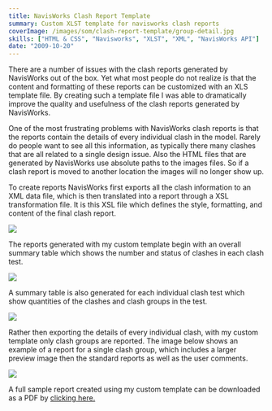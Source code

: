 ```yaml
---
title: NavisWorks Clash Report Template
summary: Custom XLST template for navisworks clash reports
coverImage: /images/som/clash-report-template/group-detail.jpg
skills: ["HTML & CSS", "Navisworks", "XLST", "XML", "NavisWorks API"]
date: "2009-10-20"
---
```


There are a number of issues with the clash reports generated by NavisWorks out of the box. Yet what most people do not realize is that the content and formatting of these reports can be customized with an XLS template file. By creating such a template file I was able to dramatically improve the quality and usefulness of the clash reports generated by NavisWorks.

One of the most frustrating problems with NavisWorks clash reports is that the reports contain the details of every individual clash in the model. Rarely do people want to see all this information, as typically there many clashes that are all related to a single design issue. Also the HTML files that are generated by NavisWorks use absolute paths to the images files. So if a clash report is moved to another location the images will no longer show up.

To create reports NavisWorks first exports all the clash information to an XML data file, which is then translated into a report through a XSL transformation file. It is this XSL file which defines the style, formatting, and content of the final clash report.

![](/images/som/clash-report-template/2012-04-11_224336.png)

The reports generated with my custom template begin with an overall summary table which shows the number and status of clashes in each clash test.

![](/images/som/clash-report-template/summary-table.jpg)

A summary table is also generated for each individual clash test which show quantities of the clashes and clash groups in the test.

![](/images/som/clash-report-template/test-table.jpg)

Rather then exporting the details of every individual clash, with my custom template only clash groups are reported. The image below shows an example of a report for a single clash group, which includes a larger preview image then the standard reports as well as the user comments.

![](/images/som/clash-report-template/group-detail.jpg)

A full sample report created using my custom template can be downloaded as a PDF by [clicking here.](/images/som/clash-report-template/SOM-Clash-Report.pdf)
